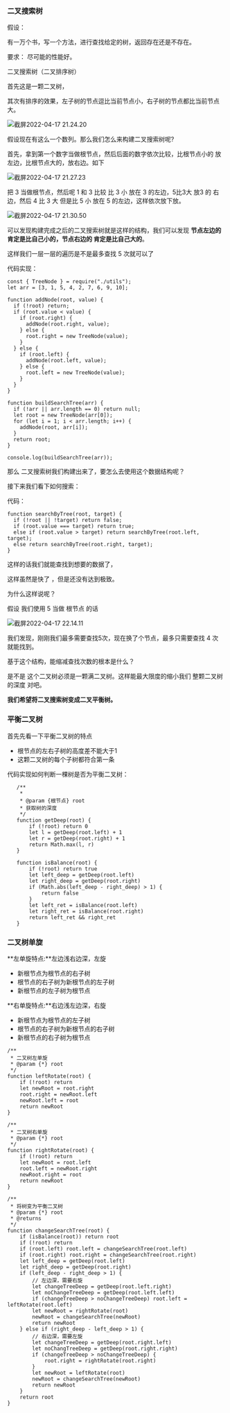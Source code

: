 ### 二叉搜索树

假设：

有一万个书，写一个方法，进行查找给定的树，返回存在还是不存在。

要求： 尽可能的性能好。



二叉搜索树（二叉排序树）

首先这是一颗二叉树，

其次有排序的效果，左子树的节点逗比当前节点小，右子树的节点都比当前节点大。

![截屏2022-04-17 21.24.20](/Problem/picture/二叉搜索树-1.png)

假设现在有这么一个数列。那么我们怎么来构建二叉搜索树呢?

首先，拿到第一个数字当做根节点，然后后面的数字依次比较，比根节点小的 放左边，比根节点大的，放右边。如下

![截屏2022-04-17 21.27.23](/Problem/picture/二叉搜索树-2.png)

把 3 当做根节点，然后呢 1 和 3 比较 比 3 小 放在 3 的左边，5比3大 放3 的 右边，然后 4 比 3 大 但是比 5 小 放在 5 的左边，这样依次放下放。

![截屏2022-04-17 21.30.50](/Problem/picture/二叉搜索树-3.png)

可以发现构建完成之后的二叉搜索树就是这样的结构，我们可以发现 **节点左边的 肯定是比自己小的，节点右边的 肯定是比自己大的**。

这样我们一层一层的遍历是不是最多查找 5 次就可以了

 代码实现：

```
const { TreeNode } = require("./utils");
let arr = [3, 1, 5, 4, 2, 7, 6, 9, 10];

function addNode(root, value) {
  if (!root) return;
  if (root.value < value) {
    if (root.right) {
      addNode(root.right, value);
    } else {
      root.right = new TreeNode(value);
    }
  } else {
    if (root.left) {
      addNode(root.left, value);
    } else {
      root.left = new TreeNode(value);
    }
  }
}

function buildSearchTree(arr) {
  if (!arr || arr.length == 0) return null;
  let root = new TreeNode(arr[0]);
  for (let i = 1; i < arr.length; i++) {
    addNode(root, arr[i]);
  }
  return root;
}

console.log(buildSearchTree(arr));
```

那么 二叉搜索树我们构建出来了，要怎么去使用这个数据结构呢？

接下来我们看下如何搜索：

代码：

```
function searchByTree(root, target) {
  if (!root || !target) return false;
  if (root.value === target) return true;
  else if (root.value > target) return searchByTree(root.left, target);
  else return searchByTree(root.right, target);
}
```

这样的话我们就能查找到想要的数据了，

这样虽然是快了 ，但是还没有达到极致。

为什么这样说呢？

假设 我们使用 5 当做 根节点 的话

![截屏2022-04-17 22.14.11](/Problem/picture/二叉搜索树-3.png)

我们发现，刚刚我们最多需要查找5次，现在换了个节点，最多只需要查找 4 次 就能找到。

基于这个结构，能缩减查找次数的根本是什么？

是不是 这个二叉树必须是一颗满二叉树。这样能最大限度的缩小我们 整颗二叉树的深度 对吧。



**我们希望将二叉搜索树变成二叉平衡树。**


### 平衡二叉树

 首先先看一下平衡二叉树的特点

+ 根节点的左右子树的高度差不能大于1
+ 这颗二叉树的每个子树都符合第一条


代码实现如何判断一棵树是否为平衡二叉树：

```
   /**
    * 
    * @param {根节点} root 
    * 获取树的深度
    */
   function getDeep(root) {
       if (!root) return 0
       let l = getDeep(root.left) + 1
       let r = getDeep(root.right) + 1
       return Math.max(l, r)
   }

   function isBalance(root) {
       if (!root) return true
       let left_deep = getDeep(root.left)
       let right_deep = getDeep(root.right)
       if (Math.abs(left_deep - right_deep) > 1) {
           return false
       }
       let left_ret = isBalance(root.left)
       let right_ret = isBalance(root.right)
       return left_ret && right_ret
   }
```

### 二叉树单旋
**左单旋特点:**左边浅右边深，左旋
+ 新根节点为根节点的右子树
+ 根节点的右子树为新根节点的左子树
+ 新根节点的左子树为根节点

**右单旋特点:**右边浅左边深，右旋
+ 新根节点为根节点的左子树
+ 根节点的右子树为新根节点的右子树
+ 新根节点的右子树为根节点
```
/**
 * 二叉树左单旋
 * @param {*} root 
 */
function leftRotate(root) {
    if (!root) return
    let newRoot = root.right
    root.right = newRoot.left
    newRoot.left = root
    return newRoot
}

/**
 * 二叉树右单旋
 * @param {*} root 
 */
function rightRotate(root) {
    if (!root) return
    let newRoot = root.left
    root.left = newRoot.right
    newRoot.right = root
    return newRoot
}

/**
 * 将树变为平衡二叉树
 * @param {*} root 
 * @returns 
 */
function changeSearchTree(root) {
    if (isBalance(root)) return root
    if (!root) return
    if (root.left) root.left = changeSearchTree(root.left)
    if (root.right) root.right = changeSearchTree(root.right)
    let left_deep = getDeep(root.left)
    let right_deep = getDeep(root.right)
    if (left_deep - right_deep > 1) {
        // 左边深，需要右旋
        let changeTreeDeep = getDeep(root.left.right)
        let noChangeTreeDeep = getDeep(root.left.left)
        if (changeTreeDeep > noChangeTreeDeep) root.left = leftRotate(root.left)
        let newRoot = rightRotate(root)
        newRoot = changeSearchTree(newRoot)
        return newRoot
    } else if (right_deep - left_deep > 1) {
        // 右边深，需要左旋
        let changeTreeDeep = getDeep(root.right.left)
        let noChangTreeDeep = getDeep(root.right.right)
        if (changeTreeDeep > noChangeTreeDeep) {
            root.right = rightRotate(root.right)
        }
        let newRoot = leftRotate(root)
        newRoot = changeSearchTree(newRoot)
        return newRoot
    }
    return root
}
```
